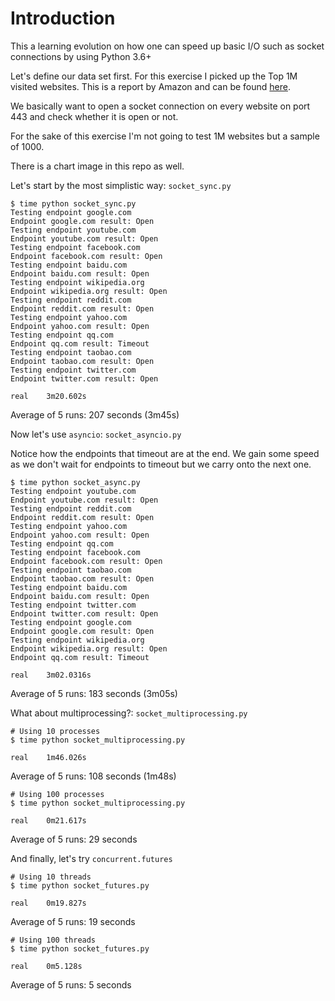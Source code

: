 
# Introduction
This a learning evolution on how one can speed up basic I/O such as socket
connections by using Python 3.6+

Let's define our data set first. For this exercise I picked up the Top 1M
visited websites. This is a report by Amazon and can be found [here](http://s3.amazonaws.com/alexa-static/top-1m.csv.zip).

We basically want to open a socket connection on every website on port 443 and
check whether it is open or not.

For the sake of this exercise I'm not going to test 1M websites but a sample of 1000.

There is a chart image in this repo as well.

Let's start by the most simplistic way: `socket_sync.py`

```
$ time python socket_sync.py
Testing endpoint google.com
Endpoint google.com result: Open
Testing endpoint youtube.com
Endpoint youtube.com result: Open
Testing endpoint facebook.com
Endpoint facebook.com result: Open
Testing endpoint baidu.com
Endpoint baidu.com result: Open
Testing endpoint wikipedia.org
Endpoint wikipedia.org result: Open
Testing endpoint reddit.com
Endpoint reddit.com result: Open
Testing endpoint yahoo.com
Endpoint yahoo.com result: Open
Testing endpoint qq.com
Endpoint qq.com result: Timeout
Testing endpoint taobao.com
Endpoint taobao.com result: Open
Testing endpoint twitter.com
Endpoint twitter.com result: Open

real	3m20.602s
```

Average of 5 runs: 207 seconds (3m45s)

Now let's use `asyncio`: `socket_asyncio.py`

Notice how the endpoints that timeout are at the end. We gain some speed as we
don't wait for endpoints to timeout but we carry onto the next one.
```
$ time python socket_async.py
Testing endpoint youtube.com
Endpoint youtube.com result: Open
Testing endpoint reddit.com
Endpoint reddit.com result: Open
Testing endpoint yahoo.com
Endpoint yahoo.com result: Open
Testing endpoint qq.com
Testing endpoint facebook.com
Endpoint facebook.com result: Open
Testing endpoint taobao.com
Endpoint taobao.com result: Open
Testing endpoint baidu.com
Endpoint baidu.com result: Open
Testing endpoint twitter.com
Endpoint twitter.com result: Open
Testing endpoint google.com
Endpoint google.com result: Open
Testing endpoint wikipedia.org
Endpoint wikipedia.org result: Open
Endpoint qq.com result: Timeout

real	3m02.0316s
```
Average of 5 runs: 183 seconds (3m05s)

What about multiprocessing?: `socket_multiprocessing.py`

```
# Using 10 processes
$ time python socket_multiprocessing.py

real	1m46.026s
```
Average of 5 runs: 108 seconds (1m48s)

```
# Using 100 processes
$ time python socket_multiprocessing.py

real	0m21.617s
```
Average of 5 runs: 29 seconds

And finally, let's try `concurrent.futures`

```
# Using 10 threads
$ time python socket_futures.py

real	0m19.827s
```
Average of 5 runs: 19 seconds

```
# Using 100 threads
$ time python socket_futures.py

real	0m5.128s
```
Average of 5 runs: 5 seconds

